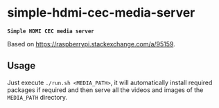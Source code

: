 # simple-hdmi-cec-media-server

**`Simple HDMI CEC media server`**

Based on https://raspberrypi.stackexchange.com/a/95159.

## Usage

Just execute `./run.sh <MEDIA_PATH>`, it will automatically install required packages if required and then serve all the videos and images of the `MEDIA_PATH` directory.
